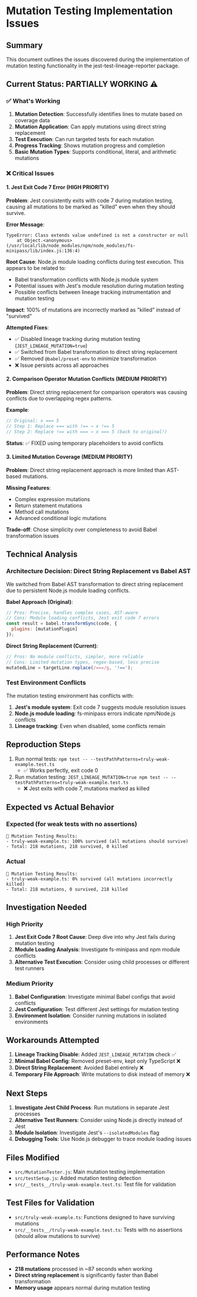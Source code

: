 # Mutation Testing Implementation Issues

## Summary
This document outlines the issues discovered during the implementation of mutation testing functionality in the jest-test-lineage-reporter package.

## Current Status: PARTIALLY WORKING ⚠️

### ✅ What's Working
1. **Mutation Detection**: Successfully identifies lines to mutate based on coverage data
2. **Mutation Application**: Can apply mutations using direct string replacement
3. **Test Execution**: Can run targeted tests for each mutation
4. **Progress Tracking**: Shows mutation progress and completion
5. **Basic Mutation Types**: Supports conditional, literal, and arithmetic mutations

### ❌ Critical Issues

#### 1. Jest Exit Code 7 Error (HIGH PRIORITY)
**Problem**: Jest consistently exits with code 7 during mutation testing, causing all mutations to be marked as "killed" even when they should survive.

**Error Message**:
```
TypeError: Class extends value undefined is not a constructor or null
    at Object.<anonymous> (/usr/local/lib/node_modules/npm/node_modules/fs-minipass/lib/index.js:136:4)
```

**Root Cause**: Node.js module loading conflicts during test execution. This appears to be related to:
- Babel transformation conflicts with Node.js module system
- Potential issues with Jest's module resolution during mutation testing
- Possible conflicts between lineage tracking instrumentation and mutation testing

**Impact**: 100% of mutations are incorrectly marked as "killed" instead of "survived"

**Attempted Fixes**:
- ✅ Disabled lineage tracking during mutation testing (`JEST_LINEAGE_MUTATION=true`)
- ✅ Switched from Babel transformation to direct string replacement
- ✅ Removed `@babel/preset-env` to minimize transformation
- ❌ Issue persists across all approaches

#### 2. Comparison Operator Mutation Conflicts (MEDIUM PRIORITY)
**Problem**: Direct string replacement for comparison operators was causing conflicts due to overlapping regex patterns.

**Example**:
```javascript
// Original: x === 5
// Step 1: Replace === with !== → x !== 5
// Step 2: Replace !== with === → x === 5 (back to original!)
```

**Status**: ✅ FIXED using temporary placeholders to avoid conflicts

#### 3. Limited Mutation Coverage (MEDIUM PRIORITY)
**Problem**: Direct string replacement approach is more limited than AST-based mutations.

**Missing Features**:
- Complex expression mutations
- Return statement mutations
- Method call mutations
- Advanced conditional logic mutations

**Trade-off**: Chose simplicity over completeness to avoid Babel transformation issues

## Technical Analysis

### Architecture Decision: Direct String Replacement vs Babel AST
We switched from Babel AST transformation to direct string replacement due to persistent Node.js module loading conflicts.

**Babel Approach (Original)**:
```javascript
// Pros: Precise, handles complex cases, AST-aware
// Cons: Module loading conflicts, Jest exit code 7 errors
const result = babel.transformSync(code, {
  plugins: [mutationPlugin]
});
```

**Direct String Replacement (Current)**:
```javascript
// Pros: No module conflicts, simpler, more reliable
// Cons: Limited mutation types, regex-based, less precise
mutatedLine = targetLine.replace(/===/g, '!==');
```

### Test Environment Conflicts
The mutation testing environment has conflicts with:
1. **Jest's module system**: Exit code 7 suggests module resolution issues
2. **Node.js module loading**: fs-minipass errors indicate npm/Node.js conflicts
3. **Lineage tracking**: Even when disabled, some conflicts remain

## Reproduction Steps

1. Run normal tests: `npm test -- --testPathPatterns=truly-weak-example.test.ts`
   - ✅ Works perfectly, exit code 0
2. Run mutation testing: `JEST_LINEAGE_MUTATION=true npm test -- --testPathPatterns=truly-weak-example.test.ts`
   - ❌ Jest exits with code 7, mutations marked as killed

## Expected vs Actual Behavior

### Expected (for weak tests with no assertions)
```
🧬 Mutation Testing Results:
- truly-weak-example.ts: 100% survived (all mutations should survive)
- Total: 218 mutations, 218 survived, 0 killed
```

### Actual
```
🧬 Mutation Testing Results:
- truly-weak-example.ts: 0% survived (all mutations incorrectly killed)
- Total: 218 mutations, 0 survived, 218 killed
```

## Investigation Needed

### High Priority
1. **Jest Exit Code 7 Root Cause**: Deep dive into why Jest fails during mutation testing
2. **Module Loading Analysis**: Investigate fs-minipass and npm module conflicts
3. **Alternative Test Execution**: Consider using child processes or different test runners

### Medium Priority
1. **Babel Configuration**: Investigate minimal Babel configs that avoid conflicts
2. **Jest Configuration**: Test different Jest settings for mutation testing
3. **Environment Isolation**: Consider running mutations in isolated environments

## Workarounds Attempted

1. **Lineage Tracking Disable**: Added `JEST_LINEAGE_MUTATION` check ✅
2. **Minimal Babel Config**: Removed preset-env, kept only TypeScript ❌
3. **Direct String Replacement**: Avoided Babel entirely ❌
4. **Temporary File Approach**: Write mutations to disk instead of memory ❌

## Next Steps

1. **Investigate Jest Child Process**: Run mutations in separate Jest processes
2. **Alternative Test Runners**: Consider using Node.js directly instead of Jest
3. **Module Isolation**: Investigate Jest's `--isolatedModules` flag
4. **Debugging Tools**: Use Node.js debugger to trace module loading issues

## Files Modified

- `src/MutationTester.js`: Main mutation testing implementation
- `src/testSetup.js`: Added mutation testing detection
- `src/__tests__/truly-weak-example.test.ts`: Test file for validation

## Test Files for Validation

- `src/truly-weak-example.ts`: Functions designed to have surviving mutations
- `src/__tests__/truly-weak-example.test.ts`: Tests with no assertions (should allow mutations to survive)

## Performance Notes

- **218 mutations** processed in ~87 seconds when working
- **Direct string replacement** is significantly faster than Babel transformation
- **Memory usage** appears normal during mutation testing

